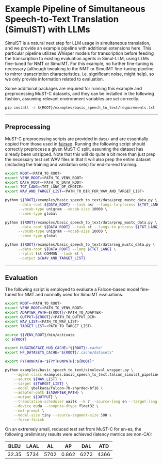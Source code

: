 # Example Pipeline of Simultaneous Speech-to-Text Translation (SimulST) with LLMs

SimulST is a natural next step for LLM usage in simultaneous translation, and we provide an example pipeline with additional extensions here. This particular pipeline utilizes Whisper models for transcription before feeding the transcription to existing evaluation agents in Simul-LLM, using LLMs fine-tuned for NMT or SimulMT. For this example, no further fine-tuning is necessary (although tweaking to the NMT or SimulMT fine-tuning pipeline to mirror transcription characteristics, i.e. significant noise, might help), so we only provide information related to evaluation.

Some additional packages are required for running this example and preprocessing MuST-C datasets, and they can be installed in the following fashion, assuming relevant environment variables are set correctly.

```
pip install -r ${ROOT}/examples/basic_speech_to_text/requirements.txt
```

---

## Preprocessing

MuST-C preprocessing scripts are provided in `data/` and are essentially copied from those used in [fairseq](https://github.com/facebookresearch/fairseq). Running the following script should correctly preprocess a given MuST-C split, assuming the dataset has already been unzipped. Note that this will do quite a bit more than just prep the necessary test set WAV files in that it will also prep the entire dataset (including the training and validation sets) for end-to-end training.

```bash
export ROOT=<PATH_TO_ROOT>
export VENV_ROOT=<PATH_TO_VENV_ROOT>
export DATA_ROOT=<PATH_TO_DATA_ROOT>
export TGT_LANG=<TGT_LANG_OF_CHOICE>
export WAV_AND_TARGET_LIST=<PATH_TO_DIR_FOR_WAV_AND_TARGET_LIST>

python ${ROOT}/examples/basic_speech_to_text/data/prep_mustc_data.py \
      --data-root ${DATA_ROOT} --task asr --langs-to-process ${TGT_LANG} \
      --vocab-type unigram --vocab-size 10000 \
      --cmvn-type global

python ${ROOT}/examples/basic_speech_to_text/data/prep_mustc_data.py \
      --data-root ${DATA_ROOT} --task st --langs-to-process ${TGT_LANG} \
      --vocab-type unigram --vocab-size 10000 \
      --cmvn-type global

python ${ROOT}/examples/basic_speech_to_text/data/seg_mustc_data.py \
      --data-root ${DATA_ROOT} --lang ${TGT_LANG} \
      --split tst-COMMON --task st \
      --output ${WAV_AND_TARGET_LIST}
```

---

## Evaluation

The following script is employed to evaluate a Falcon-based model fine-tuned for NMT and normally used for SimulMT evaluations.

```bash
export ROOT=<PATH_TO_ROOT>
export VENV_ROOT=<PATH_TO_VENV_ROOT>
export ADAPTER_PATH=${ROOT}/<PATH_TO_ADAPTER>
export OUTPUT=${ROOT}/<PATH_TO_OUTPUT_DIR>
export WAV_LIST=<PATH_TO_WAV_LIST>
export TARGET_LIST=<PATH_TO_TARGET_LIST>

source ${VENV_ROOT}/bin/activate
cd ${ROOT}

export HUGGINGFACE_HUB_CACHE="${ROOT}/.cache"
export HF_DATASETS_CACHE="${ROOT}/.cache/datasets"

export PYTHONPATH="${PYTHONPATH}:${ROOT}"

python examples/basic_speech_to_text/simuleval_wrapper.py \
    --agent-class examples.basic_speech_to_text.falcon_simulst_pipeline.WhisperToFalconAgentPipeline \
    --source ${WAV_LIST} \
    --target ${TARGET_LIST} \
    --model ybelkada/falcon-7b-sharded-bf16 \
    --adapter-path ${ADAPTER_PATH} \
    --output ${OUTPUT} \
    --translation-scheduler waitk --k 7 --source-lang en --target-lang es \
    --device cuda --compute-dtype float32 \
    --nmt-prompt \
    --model-size tiny --source-segment-size 500 \
    --force-finish
```

On an extremely small, reduced test set from MuST-C for en-es, the following preliminary results were achieved (latency metrics are non-CA):

| BLEU | LAAL | AL | AP | DAL | ATD |
|------|------|----|----|-----|-----|
| 32.35 | 5734 | 5702 | 0.862 | 6273 | 4366 |
